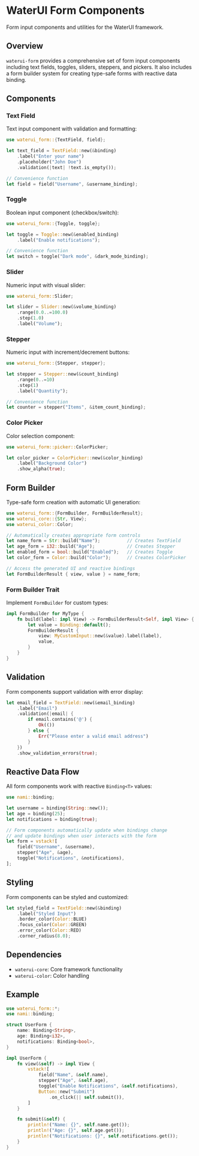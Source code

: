 # WaterUI Form Components

Form input components and utilities for the WaterUI framework.

## Overview

`waterui-form` provides a comprehensive set of form input components including text fields, toggles, sliders, steppers, and pickers. It also includes a form builder system for creating type-safe forms with reactive data binding.

## Components

### Text Field

Text input component with validation and formatting:

```rust
use waterui_form::{TextField, field};

let text_field = TextField::new(&binding)
    .label("Enter your name")
    .placeholder("John Doe")
    .validation(|text| !text.is_empty());

// Convenience function
let field = field("Username", &username_binding);
```

### Toggle

Boolean input component (checkbox/switch):

```rust
use waterui_form::{Toggle, toggle};

let toggle = Toggle::new(&enabled_binding)
    .label("Enable notifications");

// Convenience function
let switch = toggle("Dark mode", &dark_mode_binding);
```

### Slider

Numeric input with visual slider:

```rust
use waterui_form::Slider;

let slider = Slider::new(&volume_binding)
    .range(0.0..=100.0)
    .step(1.0)
    .label("Volume");
```

### Stepper

Numeric input with increment/decrement buttons:

```rust
use waterui_form::{Stepper, stepper};

let stepper = Stepper::new(&count_binding)
    .range(0..=10)
    .step(1)
    .label("Quantity");

// Convenience function
let counter = stepper("Items", &item_count_binding);
```

### Color Picker

Color selection component:

```rust
use waterui_form::picker::ColorPicker;

let color_picker = ColorPicker::new(&color_binding)
    .label("Background Color")
    .show_alpha(true);
```

## Form Builder

Type-safe form creation with automatic UI generation:

```rust
use waterui_form::{FormBuilder, FormBuilderResult};
use waterui_core::{Str, View};
use waterui_color::Color;

// Automatically creates appropriate form controls
let name_form = Str::build("Name");          // Creates TextField
let age_form = i32::build("Age");            // Creates Stepper
let enabled_form = bool::build("Enabled");   // Creates Toggle
let color_form = Color::build("Color");      // Creates ColorPicker

// Access the generated UI and reactive bindings
let FormBuilderResult { view, value } = name_form;
```

### Form Builder Trait

Implement `FormBuilder` for custom types:

```rust
impl FormBuilder for MyType {
    fn build(label: impl View) -> FormBuilderResult<Self, impl View> {
        let value = Binding::default();
        FormBuilderResult {
            view: MyCustomInput::new(&value).label(label),
            value,
        }
    }
}
```

## Validation

Form components support validation with error display:

```rust
let email_field = TextField::new(&email_binding)
    .label("Email")
    .validation(|email| {
        if email.contains('@') {
            Ok(())
        } else {
            Err("Please enter a valid email address")
        }
    })
    .show_validation_errors(true);
```

## Reactive Data Flow

All form components work with reactive `Binding<T>` values:

```rust
use nami::binding;

let username = binding(String::new());
let age = binding(25);
let notifications = binding(true);

// Form components automatically update when bindings change
// and update bindings when user interacts with the form
let form = vstack![
    field("Username", &username),
    stepper("Age", &age),
    toggle("Notifications", &notifications),
];
```

## Styling

Form components can be styled and customized:

```rust
let styled_field = TextField::new(&binding)
    .label("Styled Input")
    .border_color(Color::BLUE)
    .focus_color(Color::GREEN)
    .error_color(Color::RED)
    .corner_radius(8.0);
```

## Dependencies

- `waterui-core`: Core framework functionality
- `waterui-color`: Color handling

## Example

```rust
use waterui_form::*;
use nami::binding;

struct UserForm {
    name: Binding<String>,
    age: Binding<i32>,
    notifications: Binding<bool>,
}

impl UserForm {
    fn view(&self) -> impl View {
        vstack![
            field("Name", &self.name),
            stepper("Age", &self.age),
            toggle("Enable Notifications", &self.notifications),
            Button::new("Submit")
                .on_click(|| self.submit()),
        ]
    }

    fn submit(&self) {
        println!("Name: {}", self.name.get());
        println!("Age: {}", self.age.get());
        println!("Notifications: {}", self.notifications.get());
    }
}
```

